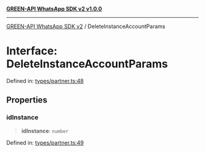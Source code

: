 [**GREEN-API WhatsApp SDK v2 v1.0.0**](../README.md)

***

[GREEN-API WhatsApp SDK v2](../globals.md) / DeleteInstanceAccountParams

# Interface: DeleteInstanceAccountParams

Defined in: [types/partner.ts:48](https://github.com/green-api/whatsapp-api-client-js-v2/blob/6c31521abaa4e85365f3538298181cae99417bce/src/types/partner.ts#L48)

## Properties

### idInstance

> **idInstance**: `number`

Defined in: [types/partner.ts:49](https://github.com/green-api/whatsapp-api-client-js-v2/blob/6c31521abaa4e85365f3538298181cae99417bce/src/types/partner.ts#L49)
